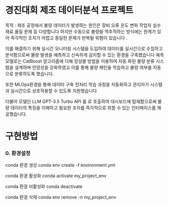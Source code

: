 # 경진대회 제조 데이터분석 프로젝트
목적 : 제조 공정에서 불량 데이터가 발생하는 원인은 장비 오류 온도 변화 작업자 실수 재료 품질 문제 등 다양합니다 하지만 수동으로 불량을 역추적하는 방식에는 한계가 있어 즉각적인 조치가 어렵고 동일한 문제가 반복될 위험이 있습니다 .

이를 해결하기 위해 실시간 모니터링 시스템을 도입하여 데이터를 실시간으로 수집하고 분석함으로써 불량 발생을 예측하고 신속하게 감지할 수 있는 환경을 구축했습니다 
예측 모델로는 CatBoost 알고리즘에 더해 앙상블 방법을 이용하여 자동 화된 불량 분류 시스템을 설계하며 안정성을 강화하였고 이를 통해 불량 패턴을 학습하고 불량 여부를 자동으로 분류하도록 했습니다.

 또한 MLOps환경을 통해 데이터 구축 전처리 학습 과정을 자동화하고 관리자가
시스템과 실시간으로 상호작용할 수 있도록 지원했습니다 

더불어 모델인 LLM GPT-3.5 Turbo API 를 로 호출하여 대시보드에 탑재함으로써 불량 데이터의 특징을 이해하고 필요한 조치를 즉각적으로 취할 수 있는 인터페이스를 제공했습니다.


 
# 구현방법

### 0. 환경설정
conda 환경 생성
conda env create -f environment.yml

conda 환경 활성화
conda activate my_project_env

conda 환경 비활성화
conda deactivate

conda 환경 삭제
conda env remove -n my_project_env
